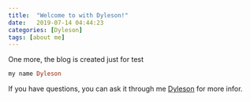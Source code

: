 ```yaml
---
title:  "Welcome to with Dyleson!"
date:   2019-07-14 04:44:23
categories: [Dyleson]
tags: [about me]
---
```

One more, the blog is created just for test

``` ruby
my name Dyleson
```

If you have questions, you can ask it through me [Dyleson][facebook_Deleson] for more infor.

[facebook_Deleson]:      https://www.facebook.com/dy.leson
